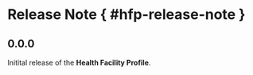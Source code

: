 # Release Note { #hfp-release-note }

## 0.0.0
Initital release of the **Health Facility Profile**.

